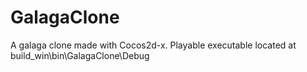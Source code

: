 # GalagaClone
A galaga clone made with Cocos2d-x. Playable executable located at build_win\bin\GalagaClone\Debug
